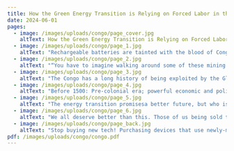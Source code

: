 ```yaml
---
title: How the Green Energy Transition is Relying on Forced Labor in the Congo
date: 2024-06-01
pages:
  - image: /images/uploads/congo/page_cover.jpg
    altText: How the Green Energy Transition is Relying on Forced Labor in the Congo. Dela wa Monga, an “artisanal miner,” holding up a chunk of cobalt stone mined near Kolwezi, DRC
  - image: /images/uploads/congo/page_1.jpg
    altText: "Rechargeable batteries are tainted with the blood of Congolese people. Tin, tungsten, tantalum, gold, and cobalt: many of the metals vital to the productionof green technology are extracted primarilyin the Democratic Republic of Congo. To meet the Global North’s fervent demand for these minerals, sprawling mines have been built across the DRC. Within them, human rights abuses and child labor abound. The mines generate toxic dust that poisons the air and water, and millions of people have been killed or displaced by their expansion. An ongoing history of racism and colonialism has created the conditions for the world to ignore the violence the Global North enacts upon the Congo and across the Global South. A “better future” promised by green capitalism will never be just as long as this exploitation is allowed to continue."
  - image: /images/uploads/congo/page_2.jpg
    altText: "“You have to imagine walking around some of these mining areas and dialing back our clock centuries. People are working in subhuman, grinding, degrading conditions. They use pickaxes, shovels, stretches of rebar to hack and scrounge at the earth in trenches and pits and tunnels to gather cobalt and feed it up the formal supply chain.” —Siddharth Kara, author of Cobalt Red: How the Blood of the Congo Powers Our Lives"
  - image: /images/uploads/congo/page_3.jpg
    altText: "The Congo has a long history of being exploited by the Global North. Whether for slave labor, rubber, ivory, or rare earth metals, the Congo has seen its land and people violently looted by colonial powers for the last 400+ years. When one era of colonization ends, it leaves instability in its wake, creating the opportunity for another force to seize upon the DRC’s bountiful resources. (And the one time the country had the chance to democratically elect a leader, the C.I.A. promptly had him assassinated.)"
  - image: /images/uploads/congo/page_4.jpg
    altText: "Before 1500: Pre-colonial era; powerful economic and political structures exist in Africa. 1500-1800: ~4 million humans stolen by Portugal for its slave-powered economy in Brazil. 1800-1960: Looted for ivory and rubber by Kingdom of Belgium. 1960-1965: Ravaged by civil war; Cold War proxy battleground between U.S. and Russia. 1965-1996: Ruled by a brutal dictator propped up by U.S. and Israel. 2002 onward: Exploited for mining."
  - image: /images/uploads/congo/page_5.jpg
    altText: "The energy transition promisesa better future, but who is that future for, and at whose cost? We’re told that green technology will be humanity’s salvation from the climate crisis, but how can that be when the very start of its supply chain is causing the destruction of the land and lives of millions of people today? The drastic damage these mines cause to the environment should make it clear: we’re not solving any problems, just focusing the tragedy of them onto the people of the Congo."
  - image: /images/uploads/congo/page_6.jpg
    altText: "We all deserve better than this. Those of us being sold the new technologies and those of us whose lives are being sold to produce them: we all live on this planet together, and we all deserve better than the racist values of greenwashed capitalism. As capitalism’s environmental crisis worsens and the cracks in its systems grow, it will become ever more imperative for us in the Global North to think critically about what we will accept for ourselves, others, and the planet, especially when a company is trying to sell us a comforting idea. Greenwashing: Making misleading statements about your environmental impact to maintain a favorable public image."
  - image: /images/uploads/congo/page_back.jpg
    altText: "Stop buying new tech! Purchasing devices that use newly-mined minerals endorses the violence being inflicted upon the Congolese. Do you really need a new phone/tablet/electric car? Keep your existing tech as long as possible, and try to get your aging devices repaired before making a new purchase. When you do need something different, first look for used or refurbished devices in your local marketplace or on backmarket.com. Support the movement for a Free Congo! Donate to Friends of the Congo, an advocacy group working to unify the global movement in support of the Congo. https:/friendsofthecongo.org/get-involved/"
pdf: /images/uploads/congo/congo.pdf
---
```

